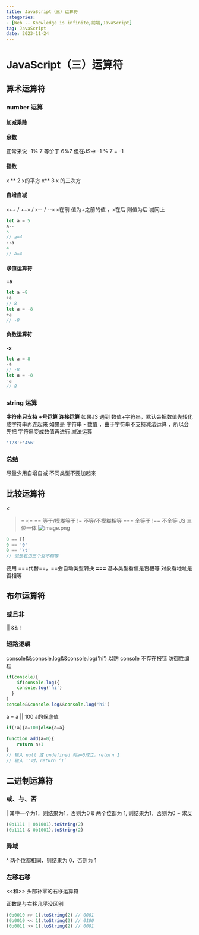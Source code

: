 ```yaml
---
title: JavaScript（三）运算符
categories: 
- [Web -- Knowledge is infinite,前端,JavaScript]
tag: JavaScript
date: 2023-11-24
---
```

# JavaScript（三）运算符
## 算术运算符
### number 运算
#### 加减乘除
#### 余数
正常来说 -1% 7 等价于 6%7 但在JS中
-1 % 7 = -1
#### 指数
x ** 2  x的平方
x** 3 x 的三次方
#### 自增自减
x++ / ++x / x-- / --x
x在前 值为+之前的值 ，x在后 则值为后
减同上
```javascript
let a = 5
a--
5
// a=4
--a
4
// a=4
```
#### 求值运算符
**+x**
```javascript
let a =8
+a
// 8
let a = -8
+a
// -8
```
#### 负数运算符
**-x**
```javascript
let a = 8
-a
// -8
let a = -8
-a
// 8
```
### string 运算
**字符串只支持 +号运算 连接运算**
如果JS 遇到 数值+字符串，默认会把数值先转化成字符串再连起来
如果是 字符串 - 数值 ，由于字符串不支持减法运算 ，所以会先把 字符串变成数值再进行 减法运算
```javascript
'123'+'456'
```
### 总结
尽量少用自增自减
不同类型不要加起来
## 比较运算符
>
<
>=
<=
== 等于/模糊等于
!= 不等/不模糊相等
=== 全等于
!== 不全等
JS 三位一体
![image.png](https://cdn.nlark.com/yuque/0/2021/png/23100954/1637128438859-cefddbaa-8b80-4cb8-bc74-513bdfddfca2.png#clientId=u41163619-9f41-4&from=paste&height=352&id=u44c3d785&originHeight=704&originWidth=686&originalType=binary&ratio=1&size=234348&status=done&style=none&taskId=u40d26f1f-c776-4162-8760-df30999cd26&width=343)
```javascript
0 == []
0 == '0'
0 == '\t'
// 但是右边三个互不相等
```
要用 ===代替==，==会自动类型转换
**===**
基本类型看值是否相等
对象看地址是否相等
## 布尔运算符
### 或且非
||
&&
!
### 短路逻辑
console&&conosle.log&&console.log('hi') 
以防 console 不存在报错
防御性编程
```javascript
if(console){
	if(console.log){
  	console.log('hi')
  }
)
console&&console.log&&console.log('hi')
```
a =  a || 100
a的保底值
```javascript
if(!a){a=100}else{a=a}

function add(a=0){
	return n+1
}
// 输入 null 或 undefined 时a=0成立，return 1
// 输入 ''时，return ‘1’
```
## 二进制运算符
### 或、与、否
| 其中一个为1，则结果为1，否则为0
& 两个位都为 1, 则结果为1，否则为0
~ 求反
```javascript
(0b1111 | 0b1001).toString(2)
(0b1111 & 0b1001).toString(2)
```
### 异域
^
两个位都相同，则结果为 0，否则为 1
### 左移右移
<<和>>
头部补零的右移运算符
>>>
正数是与右移几乎没区别
```javascript
(0b0010 >> 1).toString(2) // 0001
(0b0010 << 1).toString(2) // 0100
(0b0011 >> 1).toString(2) // 0001
```
